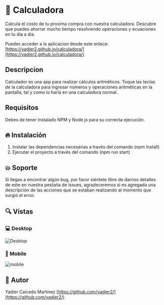 # 💎 Calculadora
Calcula el costo de tu proxima compra con nuestra calculadora. 
Descubre que puedes ahorrar mucho tiempo resolviendo operaciones y ecuaciones en tu dia a dia.

Puedes acceder a la aplicacion desde este enlace:
[https://yadier2.github.io/calculadora/](https://yadier2.github.io/calculadora/)

## Descripcion
Calculador es una app para realizar cálculos aritméticos.
Toque las teclas de la calculadora para ingresar números y operaciones aritméticas en la pantalla, tal y como lo haría en una calculadora normal.

## Requisitos
Debes de tener instalado NPM y Node.js para su correcta ejecución.

## 🔥 Instalación
1. Instalar las dependencias necesarias a través  del comando (npm install)<br/>
2. Ejecutar el proyecto a través  del comando (npm run start)

## :collision: Soporte
Si llegas a encontrar algún bug, por favor siéntete libre de darnos detalles de este en nuestra pestaña de Issues, agradeceremos si es agregada una descripción de las acciones que se estaban realizando al momento que surgió el error.

## 🔍 Vistas 

### 💻 Desktop
![Desktop](https://i.ibb.co/Gvs3FZq/calculator-Desktop.png)

### 📱 Mobile

![mobile](https://i.ibb.co/X3yF5dY/mobile.png)


## 🌟 Autor

Yadier Caicedo Martinez [https://github.com/yadier2/](https://github.com/yadier2/)
